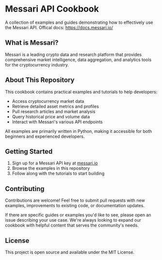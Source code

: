 # Messari API Cookbook

A collection of examples and guides demonstrating how to effectively use the Messari API.
Offical docs: https://docs.messari.io/

## What is Messari?

Messari is a leading crypto data and research platform that provides comprehensive market intelligence, data aggregation, and analytics tools for the cryptocurrency industry.

## About This Repository

This cookbook contains practical examples and tutorials to help developers:

- Access cryptocurrency market data
- Retrieve detailed asset metrics and profiles
- Pull research articles and market analysis
- Query historical price and volume data
- Interact with Messari's various API endpoints

All examples are primarily written in Python, making it accessible for both beginners and experienced developers.

## Getting Started

1. Sign up for a Messari API key at [messari.io](https://messari.io)
2. Browse the examples in this repository
3. Follow along with the tutorials to start building

## Contributing

Contributions are welcome! Feel free to submit pull requests with new examples, improvements to existing code, or documentation updates.

If there are specific guides or examples you'd like to see, please open an issue describing your use case. We're always looking to expand our cookbook with helpful content that serves the community's needs.

## License

This project is open source and available under the MIT License.
